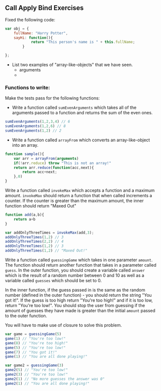 ## Call Apply Bind Exercises

Fixed the following code:

```javascript
var obj = {
    fullName: "Harry Potter",
    sayHi: function(){
            return "This person's name is " + this.fullName;
        }

};
```

- List two examples of "array-like-objects" that we have seen.
    - arguments
    -

### Functions to write:

Make the tests pass for the following functions:

- Write a function called `sumEvenArguments` which takes all of the arguments passed to a function and returns the sum of the even ones.

```javascript
sumEvenArguments(1,2,3,4) // 6
sumEvenArguments(1,2,6) // 8
sumEvenArguments(1,2) // 2
```

- Write a function called `arrayFrom` which converts an array-like-object into an array.

```javascript
function sample(){
    var arr = arrayFrom(arguments)
    if(!arr.reduce) throw "This is not an array!"
    return arr.reduce(function(acc,next){
        return acc+next;
    },0)
}
```

Write a function called `invokeMax` which accepts a function and a maximum amount. `invokeMax` should return a function that when called increments a counter. If the counter is greater than the maximum amount, the inner function should return "Maxed Out"

```javascript
function add(a,b){
    return a+b
}

var addOnlyThreeTimes = invokeMax(add,3);
addOnlyThreeTimes(1,2) // 3
addOnlyThreeTimes(2,2) // 4
addOnlyThreeTimes(1,2) // 3
addOnlyThreeTimes(1,2) // "Maxed Out!"
```

Write a function called `guessingGame` which takes in one parameter `amount`. The function should return another function that takes in a parameter called `guess`. In the outer function, you should create a variable called `answer` which is the result of a random number between 0 and 10 as well as a variable called `guesses` which should be set to 0.

In the inner function, if the guess passed in is the same as the random number (defined in the outer function) - you should return the string "You got it!". If the guess is too high return "You're too high!" and if it is too low, return "You're too low!". You should stop the user from guessing if the amount of guesses they have made is greater than the initial `amount` passed to the outer function.

You will have to make use of closure to solve this problem.

```javascript
var game = guessingGame(5)
game(1) // "You're too low!"
game(8) // "You're too high!"
game(5) // "You're too low!"
game(7) // "You got it!"
game(1) // "You are all done playing!"

var game2 = guessingGame(3)
game2(5) // "You're too low!"
game2(3) // "You're too low!"
game2(1) // "No more guesses the answer was 0"
game2(1) // "You are all done playing!"
```
